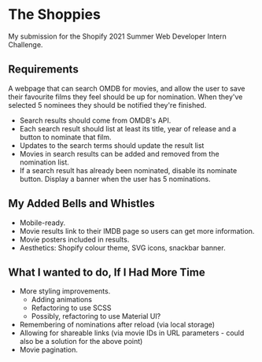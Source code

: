 # The Shoppies

My submission for the Shopify 2021 Summer Web Developer Intern Challenge.

## Requirements

A webpage that can search OMDB for movies, and allow the user to save their favourite films they feel should be up for nomination. When they've selected 5 nominees they should be notified they're finished.

- Search results should come from OMDB's API.
- Each search result should list at least its title, year of release and a button to nominate that film.
- Updates to the search terms should update the result list
- Movies in search results can be added and removed from the nomination list.
- If a search result has already been nominated, disable its nominate button.
Display a banner when the user has 5 nominations.

## My Added Bells and Whistles

- Mobile-ready.
- Movie results link to their IMDB page so users can get more information.
- Movie posters included in results.
- Aesthetics: Shopify colour theme, SVG icons, snackbar banner.

## What I wanted to do, If I Had More Time

- More styling improvements.
  - Adding animations
  - Refactoring to use SCSS
  - Possibly, refactoring to use Material UI?
- Remembering of nominations after reload (via local storage)
- Allowing for shareable links (via movie IDs in URL parameters - could also be a solution for the above point)
- Movie pagination.
